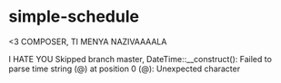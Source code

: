 # simple-schedule
<3 COMPOSER, TI MENYA NAZIVAAAALA

I HATE YOU
Skipped branch master, DateTime::__construct(): Failed to parse time string (@) at position 0 (@): Unexpected character
